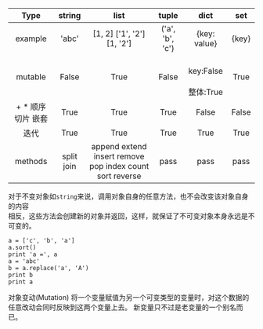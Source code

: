 | Type | string | list | tuple | dict | set |
|:---:|:------:|:---:|:-----:|:---:|:--:|
| example|'abc'|[1, 2] ['1', '2'] [1, '2']|('a', 'b', 'c')|{key: value}|{key}|
|mutable|False|True|False|<br>key:False</br><br>整体:True</br>|True|
|+ \* 顺序 切片 嵌套|True|True|True|False|False|
|迭代|True|True|True|True|True|
|methods|split join|append extend insert remove pop index count sort reverse |pass|pass|pass|

对于不变对象如`string`来说，调用对象自身的任意方法，也不会改变该对象自身的内容  
相反，这些方法会创建新的对象并返回，这样，就保证了不可变对象本身永远是不可变的。

    a = ['c', 'b', 'a']
    a.sort()
    print 'a =', a
    a = 'abc'
    b = a.replace('a', 'A')
    print b
    print a


对象变动(Mutation)
将一个变量赋值为另一个可变类型的变量时，对这个数据的任意改动会同时反映到这两个变量上去。
新变量只不过是老变量的一个别名而已。